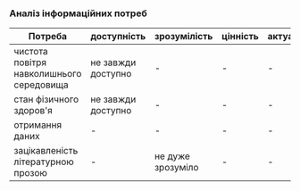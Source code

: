### Аналіз інформаційних потреб
| Потреба                         | доступність     | зрозумілість     | цінність      | актуальність     |
| ------------------------------- | --------------- | ---------------- | ------------- | ---------------- |
| чистота повітря навколишнього середовища | не завжди доступно | - | - | - |
| стан фізичного здоров'я | не завжди доступно | - | - | - |
| отримання даних | - | - | - | - |
| зацікавленість літературною прозою | - | не дуже зрозуміло | - | - |
